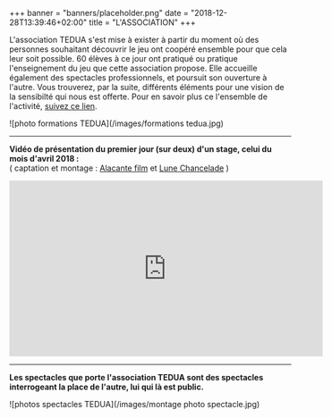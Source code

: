 +++
banner = "banners/placeholder.png"
date = "2018-12-28T13:39:46+02:00"
title = "L'ASSOCIATION"
+++

L'association TEDUA s'est mise à exister à partir du moment où des personnes souhaitant découvrir le jeu ont coopéré ensemble pour que cela leur soit possible. 60 élèves à ce jour ont pratiqué ou pratique l'enseignement du jeu que cette association propose. Elle accueille également des spectacles professionnels, et poursuit son ouverture à l'autre.
Vous trouverez, par la suite, différents éléments pour une vision de la sensibilté qui nous est offerte. Pour en savoir plus ce l'ensemble de l'activité, [suivez ce lien](https://www.associa-tedua.fr).

![photo formations TEDUA](/images/formations tedua.jpg)

---

**Vidéo de présentation du premier jour (sur deux) d'un stage, celui du mois d'avril 2018 :**<br>( captation et montage : [Alacante film](https://www.alacantefilm.fr/) et [Lune Chancelade](https://www.instagram.com/lunedelachance_alacantefilm/) )

<iframe width="560" height="315" src="https://www.youtube.com/embed/XrEOK27KugE" frameborder="0" allow="accelerometer; autoplay; encrypted-media; gyroscope; picture-in-picture" allowfullscreen></iframe>

---

**Les spectacles que porte l'association TEDUA sont des spectacles interrogeant la place de l'autre, lui qui là est public.**

![photos spectacles TEDUA](/images/montage photo spectacle.jpg)
